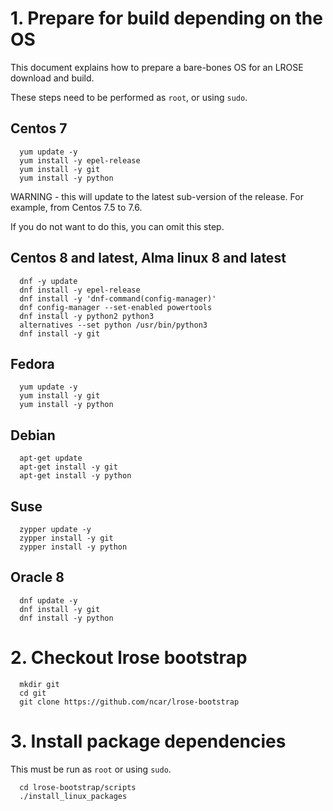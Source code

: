 # 1. Prepare for build depending on the OS

This document explains how to prepare a bare-bones OS for an LROSE download and build.

These steps need to be performed as ```root```, or using ```sudo```.

## Centos 7

```
  yum update -y
  yum install -y epel-release
  yum install -y git
  yum install -y python
```

WARNING - this will update to the latest sub-version of the release.
For example, from Centos 7.5 to 7.6.

If you do not want to do this, you can omit this step.

## Centos 8 and latest, Alma linux 8 and latest

```
  dnf -y update
  dnf install -y epel-release
  dnf install -y 'dnf-command(config-manager)'
  dnf config-manager --set-enabled powertools
  dnf install -y python2 python3
  alternatives --set python /usr/bin/python3
  dnf install -y git
```

## Fedora

```
  yum update -y
  yum install -y git
  yum install -y python
```

## Debian

```
  apt-get update
  apt-get install -y git
  apt-get install -y python
```

## Suse

```
  zypper update -y
  zypper install -y git
  zypper install -y python
```

## Oracle 8

```
  dnf update -y
  dnf install -y git
  dnf install -y python
```

# 2. Checkout lrose bootstrap

```
  mkdir git
  cd git
  git clone https://github.com/ncar/lrose-bootstrap
```

# 3. Install package dependencies

This must be run as ```root``` or using ```sudo```.

```
  cd lrose-bootstrap/scripts
  ./install_linux_packages
```



